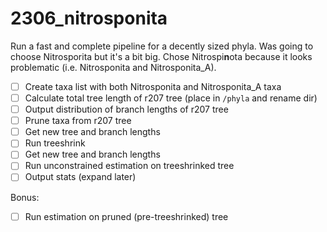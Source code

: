 # 2306_nitrosponita  

Run a fast and complete pipeline for a decently sized phyla. Was going to choose Nitrosporita but it's a bit big. Chose Nitrospi**n**ota because it looks problematic (i.e. Nitrosponita and Nitrosponita_A).  

- [ ] Create taxa list with both Nitrosponita and Nitrosponita_A taxa  
- [ ] Calculate total tree length of r207 tree (place in `/phyla` and rename dir)
- [ ] Output distribution of branch lengths of r207 tree  
- [ ] Prune taxa from r207 tree  
- [ ] Get new tree and branch lengths
- [ ] Run treeshrink
- [ ] Get new tree and branch lengths
- [ ] Run unconstrained estimation on treeshrinked tree
- [ ] Output stats (expand later)

Bonus:
- [ ] Run estimation on pruned (pre-treeshrinked) tree
